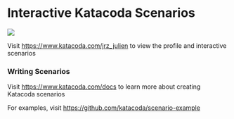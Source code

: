 # Interactive Katacoda Scenarios

[![](http://shields.katacoda.com/katacoda/jrz_julien/count.svg)](https://www.katacoda.com/jrz_julien "Get your profile on Katacoda.com")

Visit https://www.katacoda.com/jrz_julien to view the profile and interactive scenarios

### Writing Scenarios
Visit https://www.katacoda.com/docs to learn more about creating Katacoda scenarios

For examples, visit https://github.com/katacoda/scenario-example
